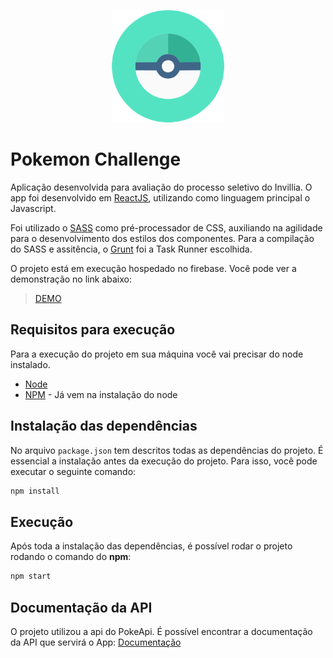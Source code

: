 
<p align="center">
  <img src="/public/apple-touch-icon.png" alt='...'>
</p>

# Pokemon Challenge

Aplicação desenvolvida para avaliação do processo seletivo do Invillia. O app foi desenvolvido em [ReactJS](https://pt-br.reactjs.org/), utilizando como linguagem principal o Javascript.

Foi utilizado o [SASS](https://sass-lang.com/) como pré-processador de CSS, auxiliando na agilidade para o desenvolvimento dos estilos dos componentes. Para a compilação do SASS e assitência, o [Grunt](https://gruntjs.com/) foi a Task Runner escolhida.

O projeto está em execução hospedado no firebase. Você pode ver a demonstração no link abaixo:

> [DEMO](https://pokemon-9ba4f.web.app/)

## Requisitos para execução

Para a execução do projeto em sua máquina você vai precisar do node instalado.

- [Node](https://nodejs.org/en/)
- [NPM](www.npmjs.com/) - Já vem na instalação do node

## Instalação das dependências

No arquivo `package.json` tem descritos todas as dependências do projeto. É essencial a instalação antes da execução do projeto. Para isso, você pode executar o seguinte comando:

```bash
npm install
```

## Execução

Após toda a instalação das dependências, é possível rodar o projeto rodando o comando do **npm**:

```bash
npm start
```

## Documentação da API

O projeto utilizou a api do PokeApi. É possível encontrar a documentação da API que servirá o App: [Documentação](https://pokeapi.co/)
